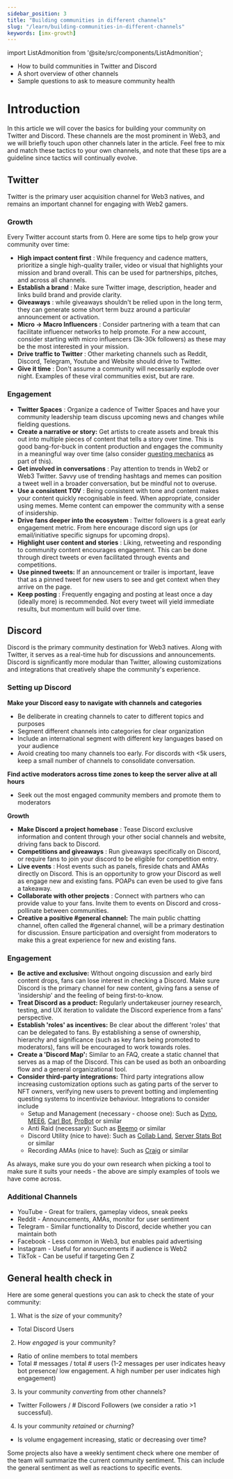 ```yaml
---
sidebar_position: 3
title: "Building communities in different channels"
slug: "/learn/building-communities-in-different-channels"
keywords: [imx-growth]
---
```


import ListAdmonition from '@site/src/components/ListAdmonition';

<ListAdmonition>
    <ul>
        <li> How to build communities in Twitter and Discord</li>
        <li> A short overview of other channels </li>
        <li> Sample questions to ask to measure community health </li>
     </ul>
</ListAdmonition>



# Introduction

In this article we will cover the basics for building your community on Twitter and Discord. These channels are the most prominent in Web3, and we will briefly touch upon other channels later in the article. Feel free to mix and match these tactics to your own channels, and note that these tips are a guideline since tactics will continually evolve.

## **Twitter**

Twitter is the primary user acquisition channel for Web3 natives, and remains an important channel for engaging with Web2 gamers.

### Growth

Every Twitter account starts from 0. Here are some tips to help grow your community over time:

- **High impact content first** : While frequency and cadence matters, prioritize a single high-quality trailer, video or visual that highlights your mission and brand overall. This can be used for partnerships, pitches, and across all channels.
- **Establish a brand** : Make sure Twitter image, description, header and links build brand and provide clarity.
- **Giveaways** : while giveaways shouldn't be relied upon in the long term, they can generate some short term buzz around a particular announcement or activation.
- **Micro -\> Macro Influencers** : Consider partnering with a team that can facilitate influencer networks to help promote. For a new account, consider starting with micro influencers (3k-30k followers) as these may be the most interested in your mission.
- **Drive traffic to Twitter** : Other marketing channels such as Reddit, Discord, Telegram, Youtube and Website should drive to Twitter.
- **Give it time** : Don't assume a community will necessarily explode over night. Examples of these viral communities exist, but are rare.

### Engagement

- **Twitter Spaces** : Organize a cadence of Twitter Spaces and have your community leadership team discuss upcoming news and changes while fielding questions.
- **Create a narrative or story:** Get artists to create assets and break this out into multiple pieces of content that tells a story over time. This is good bang-for-buck in content production and engages the community in a meaningful way over time (also consider [questing mechanics](https://crew3.xyz/) as part of this).
- **Get involved in conversations** : Pay attention to trends in Web2 or Web3 Twitter. Savvy use of trending hashtags and memes can position a tweet well in a broader conversation, but be mindful not to overuse.
- **Use a consistent TOV** : Being consistent with tone and content makes your content quickly recognisable in feed. When appropriate, consider using memes. Meme content can empower the community with a sense of insidership.
- **Drive fans deeper into the ecosystem** : Twitter followers is a great early engagement metric. From here encourage discord sign ups (or email/initiative specific signups for upcoming drops).
- **Highlight user content and stories** : Liking, retweeting and responding to community content encourages engagement. This can be done through direct tweets or even facilitated through events and competitions.
- **Use pinned tweets:** If an announcement or trailer is important, leave that as a pinned tweet for new users to see and get context when they arrive on the page.
- **Keep posting** : Frequently engaging and posting at least once a day (ideally more) is recommended. Not every tweet will yield immediate results, but momentum will build over time.

## Discord

Discord is the primary community destination for Web3 natives. Along with Twitter, it serves as a real-time hub for discussions and announcements. Discord is significantly more modular than Twitter, allowing customizations and integrations that creatively shape the community's experience.

### Setting up Discord

**Make your Discord easy to navigate with channels and categories**

- Be deliberate in creating channels to cater to different topics and purposes
- Segment different channels into categories for clear organization
- Include an international segment with different key languages based on your audience
- Avoid creating too many channels too early. For discords with \<5k users, keep a small number of channels to consolidate conversation.

**Find active moderators across time zones to keep the server alive at all hours**

- Seek out the most engaged community members and promote them to moderators

**Growth**

- **Make Discord a project homebase** : Tease Discord exclusive information and content through your other social channels and website, driving fans back to Discord.
- **Competitions and giveaways** : Run giveaways specifically on Discord, or require fans to join your discord to be eligible for competition entry.
- **Live events** : Host events such as panels, fireside chats and AMAs directly on Discord. This is an opportunity to grow your Discord as well as engage new and existing fans. POAPs can even be used to give fans a takeaway.
- **Collaborate with other projects** : Connect with partners who can provide value to your fans. Invite them to events on Discord and cross-pollinate between communities.
- **Creative a positive #general channel:** The main public chatting channel, often called the #general channel, will be a primary destination for discussion. Ensure participation and oversight from moderators to make this a great experience for new and existing fans.

### Engagement

- **Be active and exclusive:** Without ongoing discussion and early bird content drops, fans can lose interest in checking a Discord. Make sure Discord is the primary channel for new content, giving fans a sense of 'insidership' and the feeling of being first-to-know.
- **Treat Discord as a product:** Regularly undertakeuser journey research, testing, and UX iteration to validate the Discord experience from a fans' perspective.
- **Establish 'roles' as incentives:** Be clear about the different 'roles' that can be delegated to fans. By establishing a sense of ownership, hierarchy and significance (such as key fans being promoted to moderators), fans will be encouraged to work towards roles.
- **Create a 'Discord Map':** Similar to an FAQ, create a static channel that serves as a map of the Discord. This can be used as both an onboarding flow and a general organizational tool.
- **Consider third-party integrations:** Third party integrations allow increasing customization options such as gating parts of the server to NFT owners, verifying new users to prevent botting and implementing questing systems to incentivize behaviour. Integrations to consider include
  - Setup and Management (necessary - choose one): Such as [Dyno](https://dyno.gg/), [MEE6](https://mee6.xyz/), [Carl Bot](https://carl.gg/), [ProBot](https://probot.io/) or similar
  - Anti Raid (necessary): Such as [Beemo](https://beemo.gg/) or similar
  - Discord Utility (nice to have): Such as [Collab Land](https://collab.land/), [Server Stats Bot](https://serverstatsbot.com/) or similar
  - Recording AMAs (nice to have): Such as [Craig](https://craig.chat/) or similar


As always, make sure you do your own research when picking a tool to make sure it suits your needs - the above are simply examples of tools we have come across.

### Additional Channels

- YouTube - Great for trailers, gameplay videos, sneak peeks
- Reddit - Announcements, AMAs, monitor for user sentiment
- Telegram - Similar functionality to Discord, decide whether you can maintain both
- Facebook - Less common in Web3, but enables paid advertising
- Instagram - Useful for announcements if audience is Web2
- TikTok - Can be useful if targeting Gen Z

## General health check in

Here are some general questions you can ask to check the state of your community:

1. What is the _size_ of your community?
  - Total Discord Users
2. How _engaged_ is your community?
  - Ratio of online members to total members
  - Total # messages / total # users (1-2 messages per user indicates heavy bot presence/ low engagement. A high number per user indicates high engagement)
3. Is your community _converting_ from other channels?
  - Twitter Followers / # Discord Followers (we consider a ratio \>1 successful).
4. Is your community _retained_ or _churning_?
  - Is volume engagement increasing, static or decreasing over time?

Some projects also have a weekly sentiment check where one member of the team will summarize the current community sentiment. This can include the general sentiment as well as reactions to specific events.